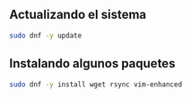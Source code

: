 ## Actualizando el sistema

```bash
sudo dnf -y update
```

## Instalando algunos paquetes

```bash
sudo dnf -y install wget rsync vim-enhanced
```
